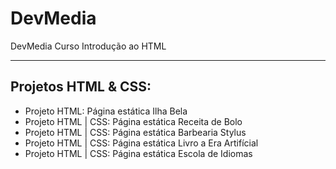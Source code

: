 # DevMedia
DevMedia Curso Introdução ao HTML

---

## Projetos HTML & CSS:
- Projeto HTML: Página estática Ilha Bela
- Projeto HTML | CSS: Página estática Receita de Bolo
- Projeto HTML | CSS: Página estática Barbearia Stylus
- Projeto HTML | CSS: Página estática Livro a Era Artifícial
- Projeto HTML | CSS: Página estática Escola de Idiomas